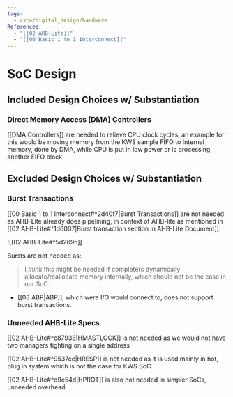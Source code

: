 ```yaml
---
tags:
  - csce/digital_design/hardware
References:
  - "[[02 AHB-Lite]]"
  - "[[00 Basic 1 to 1 Interconnect]]"
---
```

# SoC Design

## Included Design Choices w/ Substantiation

### Direct Memory Access (DMA) Controllers

[[DMA Controllers]] are needed to relieve CPU clock cycles, an example for this would be moving memory from the KWS sample FIFO to Internal memory, done by DMA, while CPU is put in low power or is processing another FIFO block.

## Excluded Design Choices w/ Substantiation
### Burst Transactions

[[00 Basic 1 to 1 Interconnect#^2d40f7|Burst Transactions]] are not needed as AHB-Lite already does pipelining, in context of AHB-lite as mentioned in [[02 AHB-Lite#^1d6007|Burst transaction section in AHB-Lite Document]]:

![[02 AHB-Lite#^5d269c]]


Bursts are not needed as: 
> I _think_ this might be needed if completers dynamically allocate/reallocate memory internally, which should not be the case in our SoC.
- [[03 ABP|ABP]], which were I/O would connect to, does not support burst transactions.


### Unneeded AHB-Lite Specs

[[02 AHB-Lite#^c87933|HMASTLOCK]] is not needed as we would not have two managers fighting on a single address

[[02 AHB-Lite#^9537cc|HRESP]] is not needed as it is used mainly in hot, plug in system which is not the case for KWS SoC.

[[02 AHB-Lite#^d9e54d|HPROT]] is also not needed in simpler SoCs, unneeded overhead.



